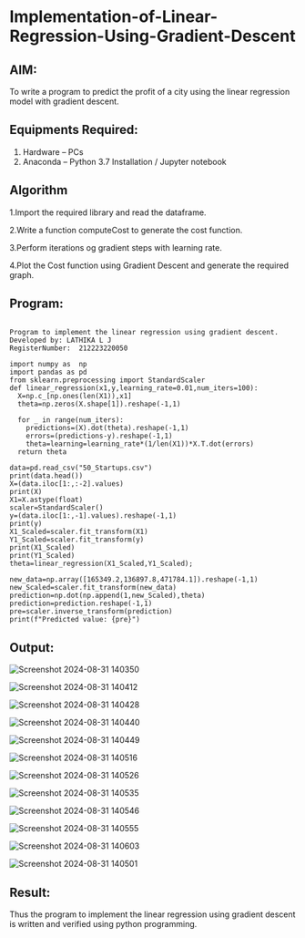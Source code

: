 # Implementation-of-Linear-Regression-Using-Gradient-Descent

## AIM:
To write a program to predict the profit of a city using the linear regression model with gradient descent.

## Equipments Required:
1. Hardware – PCs
2. Anaconda – Python 3.7 Installation / Jupyter notebook

## Algorithm
1.Import the required library and read the dataframe.

2.Write a function computeCost to generate the cost function.

3.Perform iterations og gradient steps with learning rate.

4.Plot the Cost function using Gradient Descent and generate the required graph. 

## Program:

```

Program to implement the linear regression using gradient descent.
Developed by: LATHIKA L J
RegisterNumber:  212223220050

import numpy as  np
import pandas as pd
from sklearn.preprocessing import StandardScaler
def linear_regression(x1,y,learning_rate=0.01,num_iters=100):
  X=np.c_[np.ones(len(X1)),x1]
  theta=np.zeros(X.shape[1]).reshape(-1,1)

  for _ in range(num_iters):
    predictions=(X).dot(theta).reshape(-1,1)
    errors=(predictions-y).reshape(-1,1)        
    theta=learning=learning_rate*(1/len(X1))*X.T.dot(errors)
  return theta

data=pd.read_csv("50_Startups.csv")
print(data.head())
X=(data.iloc[1:,:-2].values)
print(X)
X1=X.astype(float)
scaler=StandardScaler()
y=(data.iloc[1:,-1].values).reshape(-1,1)
print(y)
X1_Scaled=scaler.fit_transform(X1)
Y1_Scaled=scaler.fit_transform(y)
print(X1_Scaled)
print(Y1_Scaled)
theta=linear_regression(X1_Scaled,Y1_Scaled);

new_data=np.array([165349.2,136897.8,471784.1]).reshape(-1,1)
new_Scaled=scaler.fit_transform(new_data)
prediction=np.dot(np.append(1,new_Scaled),theta)
prediction=prediction.reshape(-1,1)
pre=scaler.inverse_transform(prediction)
print(f"Predicted value: {pre}")

```

## Output:

![Screenshot 2024-08-31 140350](https://github.com/user-attachments/assets/18385998-acfe-4b9f-a34a-6db9f81e7c00)

![Screenshot 2024-08-31 140412](https://github.com/user-attachments/assets/c25a9ce5-736e-43c8-8f47-646223710282)

![Screenshot 2024-08-31 140428](https://github.com/user-attachments/assets/3e375528-c939-4686-8d2c-092afd6ce1e8)

![Screenshot 2024-08-31 140440](https://github.com/user-attachments/assets/eea2e4c2-8365-4336-ae2d-6f2dcda5c9c9)

![Screenshot 2024-08-31 140449](https://github.com/user-attachments/assets/04f9ac50-0540-402c-ba8a-6494a5671681)

![Screenshot 2024-08-31 140516](https://github.com/user-attachments/assets/97b3384b-a6e1-4940-a884-a1223194557a)

![Screenshot 2024-08-31 140526](https://github.com/user-attachments/assets/bbdf1a50-e1f6-4670-8a7f-e1d30ef18e0e)

![Screenshot 2024-08-31 140535](https://github.com/user-attachments/assets/0a27a7d8-754e-4d4a-be80-b02967021020)

![Screenshot 2024-08-31 140546](https://github.com/user-attachments/assets/4e73de91-da8d-4a5c-8105-f852e5846ecb)

![Screenshot 2024-08-31 140555](https://github.com/user-attachments/assets/7fbf6c22-4c70-4239-923d-2b95fd371c35)

![Screenshot 2024-08-31 140603](https://github.com/user-attachments/assets/5d8fadbb-67e8-4c39-b4b9-bf74b3b70e19)

![Screenshot 2024-08-31 140501](https://github.com/user-attachments/assets/82cf341a-f0c2-4269-b91e-4a3ed706abe6)

## Result:
Thus the program to implement the linear regression using gradient descent is written and verified using python programming.
